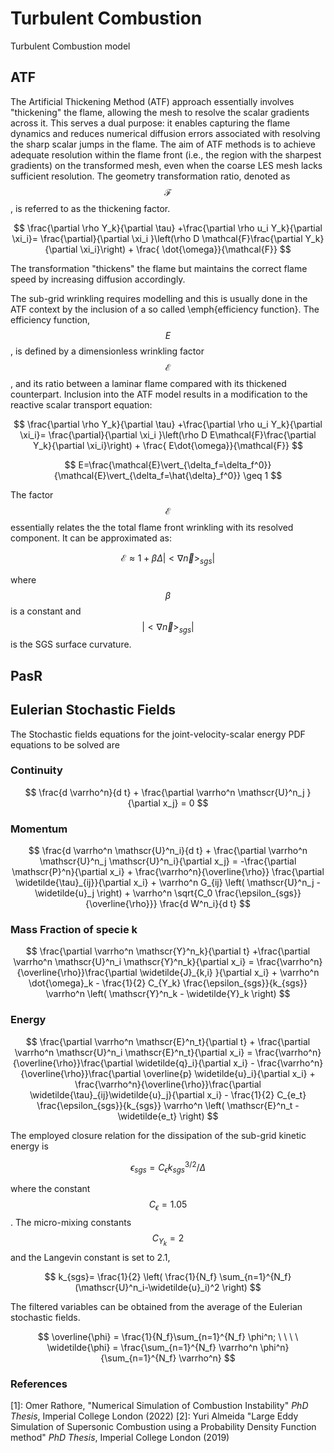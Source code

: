 # Turbulent Combustion

Turbulent Combustion model


## ATF

The Artificial Thickening Method (ATF) approach essentially involves "thickening" the flame, allowing the mesh to resolve the scalar gradients across it. This serves a dual purpose: it enables capturing the flame dynamics and reduces numerical diffusion errors associated with resolving the sharp scalar jumps in the flame.
The aim of ATF methods is to achieve adequate resolution within the flame front (i.e., the region with the sharpest gradients) on the transformed mesh, even when the coarse LES mesh lacks sufficient resolution. The geometry transformation ratio, denoted as $$\mathcal{F}$$, is referred to as the thickening factor.

$$
 \frac{\partial \rho Y_k}{\partial \tau} +\frac{\partial \rho u_i Y_k}{\partial \xi_i}= \frac{\partial}{\partial \xi_i }\left(\rho D \mathcal{F}\frac{\partial Y_k}{\partial \xi_i}\right) + \frac{ \dot{\omega}}{\mathcal{F}}   
$$

The transformation "thickens" the flame but maintains the correct flame speed by increasing diffusion accordingly.

The sub-grid wrinkling requires modelling and this is usually done in the ATF context by the inclusion of a so called \emph{efficiency function}.
The efficiency function, $$E$$, is defined by a dimensionless wrinkling factor $$\mathcal{E}$$, and its ratio between a laminar flame compared with its thickened counterpart. Inclusion into the ATF model results in a modification to the reactive scalar transport equation:

$$
 \frac{\partial \rho Y_k}{\partial \tau} +\frac{\partial \rho u_i Y_k}{\partial \xi_i}= \frac{\partial}{\partial \xi_i }\left(\rho D E\mathcal{F}\frac{\partial Y_k}{\partial \xi_i}\right) + \frac{ E\dot{\omega}}{\mathcal{F}}   
$$

$$
    E=\frac{\mathcal{E}\vert_{\delta_f=\delta_f^0}}{\mathcal{E}\vert_{\delta_f=\hat{\delta}_f^0}} \geq 1
$$

The factor $$\mathcal{E}$$ essentially relates the the total flame front wrinkling with its resolved component. It can be approximated as:

$$
\mathcal{E} \approx 1+\beta \Delta \vert <\nabla  \vec{n} >_{sgs}\vert
$$

where $$\beta$$ is a  constant and $$\vert <\nabla  \vec{n} >_{sgs}\vert$$ is the SGS surface curvature. 


## PasR

## Eulerian Stochastic Fields

The Stochastic fields equations for the joint-velocity-scalar energy PDF equations to be solved are

### Continuity

$$
 \frac{d \varrho^n}{d t} + \frac{\partial \varrho^n \mathscr{U}^n_j }{\partial x_j} = 0
$$


### Momentum

$$
\frac{d \varrho^n \mathscr{U}^n_i}{d t} + \frac{\partial \varrho^n \mathscr{U}^n_j \mathscr{U}^n_i}{\partial x_j} = -\frac{\partial \mathscr{P}^n}{\partial x_i} + \frac{\varrho^n}{\overline{\rho}} \frac{\partial \widetilde{\tau}_{ij}}{\partial x_i} + \varrho^n G_{ij} \left( \mathscr{U}^n_j - \widetilde{u}_j \right) + \varrho^n \sqrt{C_0 \frac{\epsilon_{sgs}}{\overline{\rho}}} \frac{d W^n_i}{d t}
$$

### Mass Fraction of specie k

$$
\frac{\partial \varrho^n \mathscr{Y}^n_k}{\partial t} +\frac{\partial  \varrho^n \mathscr{U}^n_i \mathscr{Y}^n_k}{\partial x_i} =  \frac{\varrho^n}{\overline{\rho}}\frac{\partial \widetilde{J}_{k,i} }{\partial x_i} + \varrho^n \dot{\omega}_k - \frac{1}{2} C_{Y_k} \frac{\epsilon_{sgs}}{k_{sgs}} \varrho^n \left( \mathscr{Y}^n_k - \widetilde{Y}_k \right)
$$ 

###  Energy
$$
\frac{\partial \varrho^n \mathscr{E}^n_t}{\partial t} + \frac{\partial \varrho^n \mathscr{U}^n_i \mathscr{E}^n_t}{\partial x_i} = \frac{\varrho^n}{\overline{\rho}}\frac{\partial \widetilde{q}_i}{\partial x_i}  - \frac{\varrho^n}{\overline{\rho}}\frac{\partial \overline{p} \widetilde{u}_i}{\partial x_i} + \frac{\varrho^n}{\overline{\rho}}\frac{\partial \widetilde{\tau}_{ij}\widetilde{u}_j}{\partial x_i}  - \frac{1}{2} C_{e_t} \frac{\epsilon_{sgs}}{k_{sgs}} \varrho^n \left( \mathscr{E}^n_t - \widetilde{e_t} \right)
$$


The employed closure relation for the dissipation of the sub-grid kinetic energy is

$$
\epsilon_{sgs} = C_\epsilon k_{sgs}^{3/2}/\Delta
$$

where the constant $$C_\epsilon = 1.05 $$. 
The micro-mixing constants $$C_{Y_k} = 2 $$ 
 and the Langevin constant is set to 2.1,


$$
k_{sgs}= \frac{1}{2} \left( \frac{1}{N_f} \sum_{n=1}^{N_f} (\mathscr{U}^n_i-\widetilde{u}_i)^2 \right)
$$

The filtered variables can be obtained from the average of the Eulerian stochastic fields.

$$
\overline{\phi}  = \frac{1}{N_f}\sum_{n=1}^{N_f} \phi^n; \ \ \ \ \widetilde{\phi} = \frac{\sum_{n=1}^{N_f} \varrho^n \phi^n}{\sum_{n=1}^{N_f} \varrho^n}
$$

### References

[1]: Omer Rathore, "Numerical Simulation of Combustion
Instability" *PhD Thesis*, Imperial College London (2022)
[2]: Yuri Almeida "Large Eddy Simulation of Supersonic Combustion using a Probability Density Function method" *PhD Thesis*, Imperial College London (2019)




